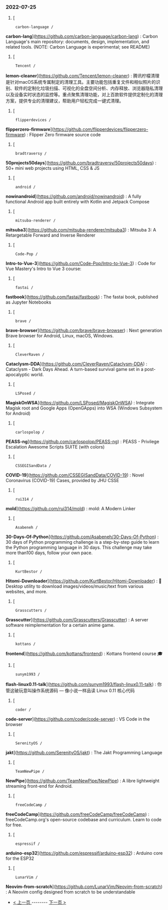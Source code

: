 ### 2022-07-25 
1. [
    

        carbon-language /
**carbon-lang**](https://github.com/carbon-language/carbon-lang) : Carbon Language's main repository: documents, design, implementation, and related tools. (NOTE: Carbon Language is experimental; see README)
1. [
    

        Tencent /
**lemon-cleaner**](https://github.com/Tencent/lemon-cleaner) : 腾讯柠檬清理是针对macOS系统专属制定的清理工具。主要功能包括重复文件和相似照片的识别、软件的定制化垃圾扫描、可视化的全盘空间分析、内存释放、浏览器隐私清理以及设备实时状态的监控等。重点聚焦清理功能，对上百款软件提供定制化的清理方案，提供专业的清理建议，帮助用户轻松完成一键式清理。
1. [
    

        flipperdevices /
**flipperzero-firmware**](https://github.com/flipperdevices/flipperzero-firmware) : Flipper Zero firmware source code
1. [
    

        bradtraversy /
**50projects50days**](https://github.com/bradtraversy/50projects50days) : 50+ mini web projects using HTML, CSS & JS
1. [
    

        android /
**nowinandroid**](https://github.com/android/nowinandroid) : A fully functional Android app built entirely with Kotlin and Jetpack Compose
1. [
    

        mitsuba-renderer /
**mitsuba3**](https://github.com/mitsuba-renderer/mitsuba3) : Mitsuba 3: A Retargetable Forward and Inverse Renderer
1. [
    

        Code-Pop /
**Intro-to-Vue-3**](https://github.com/Code-Pop/Intro-to-Vue-3) : Code for Vue Mastery's Intro to Vue 3 course:
1. [
    

        fastai /
**fastbook**](https://github.com/fastai/fastbook) : The fastai book, published as Jupyter Notebooks
1. [
    

        brave /
**brave-browser**](https://github.com/brave/brave-browser) : Next generation Brave browser for Android, Linux, macOS, Windows.
1. [
    

        CleverRaven /
**Cataclysm-DDA**](https://github.com/CleverRaven/Cataclysm-DDA) : Cataclysm - Dark Days Ahead. A turn-based survival game set in a post-apocalyptic world.
1. [
    

        LSPosed /
**MagiskOnWSA**](https://github.com/LSPosed/MagiskOnWSA) : Integrate Magisk root and Google Apps (OpenGApps) into WSA (Windows Subsystem for Android)
1. [
    

        carlospolop /
**PEASS-ng**](https://github.com/carlospolop/PEASS-ng) : PEASS - Privilege Escalation Awesome Scripts SUITE (with colors)
1. [
    

        CSSEGISandData /
**COVID-19**](https://github.com/CSSEGISandData/COVID-19) : Novel Coronavirus (COVID-19) Cases, provided by JHU CSSE
1. [
    

        rui314 /
**mold**](https://github.com/rui314/mold) : mold: A Modern Linker
1. [
    

        Asabeneh /
**30-Days-Of-Python**](https://github.com/Asabeneh/30-Days-Of-Python) : 30 days of Python programming challenge is a step-by-step guide to learn the Python programming language in 30 days. This challenge may take more than100 days, follow your own pace.
1. [
    

        KurtBestor /
**Hitomi-Downloader**](https://github.com/KurtBestor/Hitomi-Downloader) : 🍰 Desktop utility to download images/videos/music/text from various websites, and more.
1. [
    

        Grasscutters /
**Grasscutter**](https://github.com/Grasscutters/Grasscutter) : A server software reimplementation for a certain anime game.
1. [
    

        kottans /
**frontend**](https://github.com/kottans/frontend) : Kottans frontend course 🎓
1. [
    

        sunym1993 /
**flash-linux0.11-talk**](https://github.com/sunym1993/flash-linux0.11-talk) : 你管这破玩意叫操作系统源码 — 像小说一样品读 Linux 0.11 核心代码
1. [
    

        coder /
**code-server**](https://github.com/coder/code-server) : VS Code in the browser
1. [
    

        SerenityOS /
**jakt**](https://github.com/SerenityOS/jakt) : The Jakt Programming Language
1. [
    

        TeamNewPipe /
**NewPipe**](https://github.com/TeamNewPipe/NewPipe) : A libre lightweight streaming front-end for Android.
1. [
    

        freeCodeCamp /
**freeCodeCamp**](https://github.com/freeCodeCamp/freeCodeCamp) : freeCodeCamp.org's open-source codebase and curriculum. Learn to code for free.
1. [
    

        espressif /
**arduino-esp32**](https://github.com/espressif/arduino-esp32) : Arduino core for the ESP32
1. [
    

        LunarVim /
**Neovim-from-scratch**](https://github.com/LunarVim/Neovim-from-scratch) : A Neovim config designed from scratch to be understandable 

- [ < 上一页 ](https://github.com/able8/github-trending-daily-record/blob/master/2022-07-24.md) -------- [ 下一页 > ](https://github.com/able8/github-trending-daily-record/blob/master/2022-07-26.md)